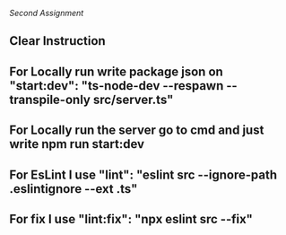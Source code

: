 _Second Assignment_

## Clear Instruction

## For Locally run write package json on "start:dev": "ts-node-dev --respawn --transpile-only src/server.ts"

## For Locally run the server go to cmd and just write npm run start:dev

## For EsLint I use "lint": "eslint src --ignore-path .eslintignore --ext .ts"

## For fix I use "lint:fix": "npx eslint src --fix"

